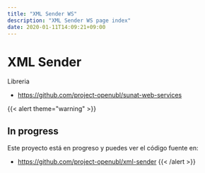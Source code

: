 ```yaml
---
title: "XML Sender WS"
description: "XML Sender WS page index"
date: 2020-01-11T14:09:21+09:00
---
```


# XML Sender
Libreria 
- https://github.com/project-openubl/sunat-web-services

{{< alert theme="warning" >}}
## In progress
Este proyecto está en progreso y puedes ver el código fuente en:
- https://github.com/project-openubl/xml-sender
{{< /alert >}}


